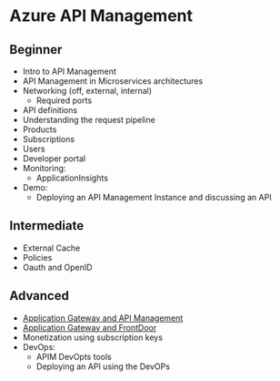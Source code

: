 # Azure API Management

## Beginner

- Intro to API Management
- API Management in Microservices architectures
- Networking (off, external, internal)
  - Required ports
- API definitions
- Understanding the request pipeline
- Products
- Subscriptions
- Users
- Developer portal
- Monitoring:
  - ApplicationInsights
- Demo:
  - Deploying an API Management Instance and discussing an API

## Intermediate

- External Cache
- Policies
- Oauth and OpenID

## Advanced

- [Application Gateway and API Management](https://docs.microsoft.com/en-us/azure/api-management/api-management-howto-integrate-internal-vnet-appgateway#:~:text=Integrating%20Application%20Gateway%20with%20API%20Management%20provides%20the,as%20a%20frontend%20to%20your%20API%20Management%20instance.)
- [Application Gateway and FrontDoor](https://azure.microsoft.com/en-us/resources/templates/201-front-door-api-management/)
- Monetization using subscription keys
- DevOps:
  - APIM DevOpts tools
  - Deploying an API using the DevOPs
